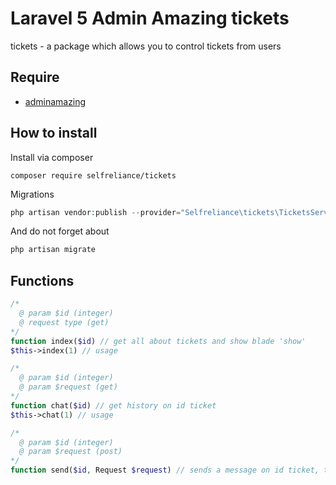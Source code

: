 ﻿# Laravel 5 Admin Amazing tickets
tickets - a package which allows you to control tickets from users

## Require

- [adminamazing](https://github.com/selfrelianceme/adminamazing)

## How to install

Install via composer
```
composer require selfreliance/tickets
```

Migrations
```php
php artisan vendor:publish --provider="Selfreliance\tickets\TicketsServiceProvider" --tag="migrations" --force
```

And do not forget about
```php
php artisan migrate
```

## Functions

```php
/*
  @ param $id (integer)
  @ request type (get)
*/
function index($id) // get all about tickets and show blade 'show'
$this->index(1) // usage

/*
  @ param $id (integer)
  @ param $request (get)
*/
function chat($id) // get history on id ticket
$this->chat(1) // usage

/*
  @ param $id (integer)
  @ param $request (post)
*/
function send($id, Request $request) // sends a message on id ticket, transmit data: text (required)
```
